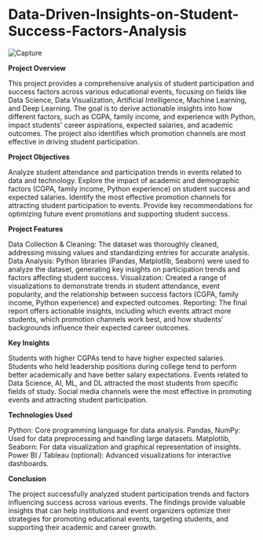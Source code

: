 # Data-Driven-Insights-on-Student-Success-Factors-Analysis

![Capture](https://github.com/user-attachments/assets/9313bd5d-007d-4641-a358-149651d3ea1d)

**Project Overview**

This project provides a comprehensive analysis of student participation and success factors across various educational events, focusing on fields like Data Science, Data Visualization, Artificial Intelligence, Machine Learning, and Deep Learning. The goal is to derive actionable insights into how different factors, such as CGPA, family income, and experience with Python, impact students' career aspirations, expected salaries, and academic outcomes. The project also identifies which promotion channels are most effective in driving student participation.

**Project Objectives**

Analyze student attendance and participation trends in events related to data and technology.
Explore the impact of academic and demographic factors (CGPA, family income, Python experience) on student success and expected salaries.
Identify the most effective promotion channels for attracting student participation to events.
Provide key recommendations for optimizing future event promotions and supporting student success.

**Project Features**

Data Collection & Cleaning: The dataset was thoroughly cleaned, addressing missing values and standardizing entries for accurate analysis.
Data Analysis: Python libraries (Pandas, Matplotlib, Seaborn) were used to analyze the dataset, generating key insights on participation trends and factors affecting student success.
Visualization: Created a range of visualizations to demonstrate trends in student attendance, event popularity, and the relationship between success factors (CGPA, family income, Python experience) and expected outcomes.
Reporting: The final report offers actionable insights, including which events attract more students, which promotion channels work best, and how students’ backgrounds influence their expected career outcomes.

**Key Insights**

Students with higher CGPAs tend to have higher expected salaries.
Students who held leadership positions during college tend to perform better academically and have better salary expectations.
Events related to Data Science, AI, ML, and DL attracted the most students from specific fields of study.
Social media channels were the most effective in promoting events and attracting student participation.

**Technologies Used**

Python: Core programming language for data analysis.
Pandas, NumPy: Used for data preprocessing and handling large datasets.
Matplotlib, Seaborn: For data visualization and graphical representation of insights.
Power BI / Tableau (optional): Advanced visualizations for interactive dashboards.

**Conclusion**

The project successfully analyzed student participation trends and factors influencing success across various events. The findings provide valuable insights that can help institutions and event organizers optimize their strategies for promoting educational events, targeting students, and supporting their academic and career growth.

